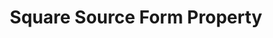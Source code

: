 ---
# -------------------------- #
#     USING THIS TEMPLATE    #
# -------------------------- #

## NEED HELP USING THIS TEMPLATE? SEE:
## https://docs-about-stitch-docs.netlify.com/reference/connect-templates/destination-form-property/
## FOR INSTRUCTIONS & REFERENCE INFO


# -------------------------- #
#        CONTENT TYPE        #
# -------------------------- #

product-type: "connect"
content-type: "api-form"
form-type: "source"
key: "source-form-properties-square-object"


# -------------------------- #
#        OBJECT INFO         #
# -------------------------- #

title: "Square Source Form Property"
api-type: "platform.square"
display-name: "Square"

source-type: "saas"
docs-name: "square" # This should be whatever integration.name is. Ex: LinkedIn Ads is linkedin-ads

# -------------------------- #
#      OBJECT ATTRIBUTES     #
# -------------------------- #

uses-start-date: true

# Only source-specific attributes need to be listed here.
# The following attributes are considered common,
# and therefore don't need to be listed:
# anchor_time, cron_expression, frequency_in_minutes, image_version, start_date 

object-attributes:
  - name: "sandbox"
    type: "string"
    required: true
    description: |
      If `false`, then Stitch will not connect to your {{ form-property.display-name }} sandbox environment. The default is false.
    value: "`true` or `false`"


# -------------------------- #
#       OAUTH PROPERTIES     #
# -------------------------- #

oauth-link: "https://developers.facebook.com/docs/marketing-api/access#authentication"

oauth-description: ""

oauth-attributes:
  - name: "refresh_token"
    type: "string"
    required: true
    credential: true
    description: |
      An access token generated by a Square OAuth handshake.
    value: "<REFRESH_TOKEN>"

  - name: "client_id"
    type: "string"
    required: true
    credential: TRUE
    description: |
      The ID generated by {{ form-property.display-name }} to identify your OAuth application.
    value: |
      <CLIENT_ID>

  - name: "client_secret"
    type: "string"
    required: true
    credential: true
    description: |
      A secret key generated by {{ form-property.display-name }} to verify your `client_id`.
    value: "<CLIENT_SECRET>"    
---